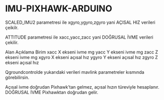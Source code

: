 # IMU-PIXHAWK-ARDUINO

SCALED_IMU2 parametresi ile xgyro,ygyro,zgyro yani AÇISAL HIZ verileri çeikilr.

ATTITUDE parametresi ile xacc,yacc,zacc yani DOĞRUSAL İVME verileri çekilir.

Alan	Açıklama	Birim
xacc	X ekseni ivme	mg 
yacc	Y ekseni ivme	mg
zacc	Z ekseni ivme	mg
xgyro	X ekseni açısal hız	
ygyro	Y ekseni açısal hız	
zgyro	Z ekseni açısal hız	

Qgroundcontrolde yukarıdaki verileri mavlink parametreler kısmında görebilirsin.

Açısal ivme doğrudan Pixhawk’tan gelmez, açısal hızın türeviyle hesaplanır.
DOĞRUSAL İVME Pixhawktan doğrudan gelir.

